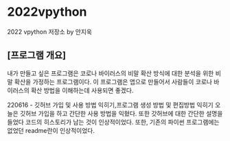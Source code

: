 # 2022vpython
2022 vpython 저장소 by 안지욱
## [프로그램 개요]
내가 만들고 싶은 프로그램은 코로나 바이러스의 비말 확산 방식에 대한 분석을 위한 비말 확산을 가정하는 프로그램이다. 이 프로그램은 앱으로 만들어서 사람들이 코로나 바이러스의 확산 방법을 이해하는데 사용되면 좋겠다. 



220616 - 깃허브 가입 및 사용 방법 익히기,프로그램 생성 방법 및 편집방법 익히기 
오늘은 깃허브 가입을 하고 간단한 사용 방법을 익혔다. 또한 갓허브에 대한 간단한 설명을 들었다
코드의 히스토리가 남는 것이 인상적이었다. 또한, 기존의 파이썬 프로그램에는 없었던 readme란이 인상적이었다.
